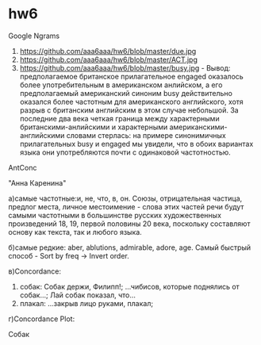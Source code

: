 # hw6
Google Ngrams
1. https://github.com/aaa6aaa/hw6/blob/master/due.jpg
2. https://github.com/aaa6aaa/hw6/blob/master/ACT.jpg
3. https://github.com/aaa6aaa/hw6/blob/master/busy.jpg - Вывод: предполагаемое британское прилагательное engaged оказалось более употребительным в американском анлийском, а его предполагаемый американский синоним busy действительно оказался более частотным для американского английского, хотя разрыв с британским английским в этом случае небольшой. За последние два века четкая граница между характерными британскими-анлийскими и характерными американскими-английскими словами стерлась: на примере синонимичных прилагательных busy и engaged мы увидели, что в обоих вариантах языка они употребляются почти с одинаковой частотностью.

AntConc

"Анна Каренина"

а)самые частотные:и, не, что, в, он.
Союзы, отрицательная частица, предлог места, личное местоимение - слова этих частей речи будут самыми частотными в большинстве русских художественных произведений 18, 19, первой половины 20 века, поскольку составляют основу как текста, так и любого языка. 

б)самые редкие: aber, ablutions, admirable, adore, age. Самый быстрый способ - Sort by freq -> Invert order.

в)Concordance:

1. собак: Собак держи, Филипп!; ...чибисов, которые поднялись от собак...; Лай собак показал, что...
2. плакал: ...закрыв лицо руками, плакал; 

г)Concordance Plot: 

Собак
